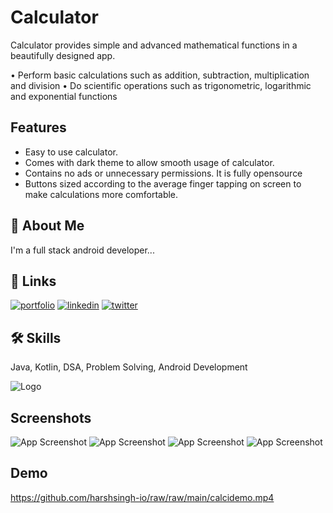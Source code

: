 
# Calculator

Calculator provides simple and advanced mathematical functions in a beautifully designed app.

• Perform basic calculations such as addition, subtraction, multiplication and division
• Do scientific operations such as trigonometric, logarithmic and exponential functions
## Features

- Easy to use calculator.
- Comes with dark theme to allow smooth usage of calculator.
- Contains no ads or unnecessary permissions. It is fully opensource
- Buttons sized according to the average finger tapping on screen to make calculations more comfortable.


## 🚀 About Me
I'm a full stack android developer...


## 🔗 Links
[![portfolio](https://img.shields.io/badge/my_portfolio-000?style=for-the-badge&logo=ko-fi&logoColor=white)](#)
[![linkedin](https://img.shields.io/badge/linkedin-0A66C2?style=for-the-badge&logo=linkedin&logoColor=white)](https://www.linkedin.com/harshsingh-io)
[![twitter](https://img.shields.io/badge/twitter-1DA1F2?style=for-the-badge&logo=twitter&logoColor=white)](https://twitter.com/harshsingh_io)


## 🛠 Skills
Java, Kotlin, DSA, Problem Solving, Android Development


![Logo](https://raw.githubusercontent.com/harshsingh-io/raw/main/Picsart_22-10-11_10-11-40-589.png)


## Screenshots

![App Screenshot](https://github.com/harshsingh-io/raw/blob/main/calci1.png?raw=true)
![App Screenshot](https://github.com/harshsingh-io/raw/blob/main/c2.png?raw=true)
![App Screenshot](https://github.com/harshsingh-io/raw/blob/main/c3.png?raw=true)
![App Screenshot](https://github.com/harshsingh-io/raw/blob/main/c4.png?raw=true)
## Demo

https://github.com/harshsingh-io/raw/raw/main/calcidemo.mp4

